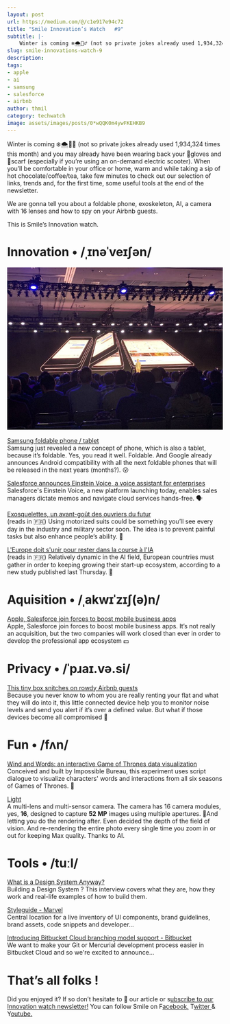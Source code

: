 ```yaml
---
layout: post
url: https://medium.com/@/c1e917e94c72
title: "Smile Innovation’s Watch   #9"
subtitle: |-
    Winter is coming ❄️🌨🧟‍♂️ (not so private jokes already used 1,934,324 times this month) and you may already have been wearing back your…
slug: smile-innovations-watch-9
description: 
tags: 
- apple
- ai
- samsung
- salesforce
- airbnb
author: thmil
category: techwatch
image: assets/images/posts/0*wQQK0m4ywFKEHKB9
---
```

Winter is coming ❄️🌨🧟‍♂️ (not so private jokes already used 1,934,324 times this month) and you may already have been wearing back your 🧤gloves and 🧣scarf (especially if you’re using an on-demand electric scooter). When you’ll be comfortable in your office or home, warm and while taking a sip of hot chocolate/coffee/tea, take few minutes to check out our selection of links, trends and, for the first time, some useful tools at the end of the newsletter.

We are gonna tell you about a foldable phone, exoskeleton, AI, a camera with 16 lenses and how to spy on your Airbnb guests.

This is Smile’s Innovation watch.

# Innovation • /ˌɪnəˈveɪʃən/

![](/assets/images/posts/0*wQQK0m4ywFKEHKB9)

[Samsung foldable phone / tablet](https://twitter.com/i/moments/1060537701991137280?utm_campaign=Smile%20Innovation%27s%20Watch&utm_medium=email&utm_source=Revue%20newsletter)  
Samsung just revealed a new concept of phone, which is also a tablet, because it’s foldable. Yes, you read it well. Foldable. And Google already announces Android compatibility with all the next foldable phones that will be released in the next years (months?). 😮

[Salesforce announces Einstein Voice, a voice assistant for enterprises](http://snip.ly/raypcf/)  
Salesforce's Einstein Voice, a new platform launching today, enables sales managers dictate memos and navigate cloud services hands-free. 🗣

[Exosquelettes, un avant-goût des ouvriers du futur](<http://paperjam.lu/news/exosquelettes-un-avant-gout-des-ouvriers-du-futur>)  
(reads in 🇫🇷) Using motorized suits could be something you’ll see every day in the industry and military sector soon. The idea is to prevent painful tasks but also enhance people’s ability. 🤖

[L'Europe doit s'unir pour rester dans la course à l'IA](<http://paperjam.lu/news/leurope-doit-sunir-pour-rester-dans-la-course-a-lia>)  
(reads in 🇫🇷) Relatively dynamic in the AI field, European countries must gather in order to keeping growing their start-up ecosystem, according to a new study published last Thursday. 🧠

# Aquisition • /ˌakwɪˈzɪʃ(ə)n/

[Apple, Salesforce join forces to boost mobile business apps](https://adage.com/article/digital/apple-salesforce-join-forces-boost-mobile-business-apps/315042/)  
Apple, Salesforce join forces to boost mobile business apps. It’s not really an acquisition, but the two companies will work closed than ever in order to develop the professional app ecosystem 💵

# Privacy • /ˈpɹaɪ.və.si/

[This tiny box snitches on rowdy Airbnb guests](https://thenextweb.com/plugged/2018/10/29/this-tiny-box-snitches-on-rowdy-airbnb-guests/)  
Because you never know to whom you are really renting your flat and what they will do into it, this little connected device help you to monitor noise levels and send you alert if it’s over a defined value. But what if those devices become all compromised 👹

# Fun • /fʌn/

[Wind and Words: an interactive Game of Thrones data visualization](http://beta.wind-and-words.com/)  
Conceived and built by Impossible Bureau, this experiment uses script dialogue to visualize characters' words and interactions from all six seasons of Games of Thrones. 🐲

[Light](https://light.co/?utm_campaign=Smile%20Innovation%27s%20Watch&utm_medium=email&utm_source=Revue%20newsletter)  
A multi-lens and multi-sensor camera. The camera has 16 camera modules, yes, **16**, designed to capture **52 MP** images using multiple apertures. 📸And letting you do the rendering after. Even decided the depth of the field of vision. And re-rendering the entire photo every single time you zoom in or out for keeping Max quality. Thanks to AI.

# Tools • /tuːl/

[What is a Design System Anyway?](https://blog.marvelapp.com/design-system-anyway/)  
Building a Design System ? This interview covers what they are, how they work and real-life examples of how to build them.

[Styleguide - Marvel](https://marvelapp.com/styleguide/overview/introduction)  
Central location for a live inventory of UI components, brand guidelines, brand assets, code snippets and developer…

[Introducing Bitbucket Cloud branching model support - Bitbucket](https://bitbucket.org/blog/introducing-bitbucket-branching-model-support)  
We want to make your Git or Mercurial development process easier in Bitbucket Cloud and so we're excited to announce…

# That’s all folks !

Did you enjoyed it? If so don’t hesitate to 👏 our article or s[ubscribe to our Innovation watch newsletter!](https://www.getrevue.co/profile/smileinnovation)
You can follow Smile on F[acebook,](https://www.facebook.com/smileopensource) T[witter ](https://www.twitter.com/GroupeSmile)& Y[outube.](http://www.youtube.com/user/SmileOpenSource)


